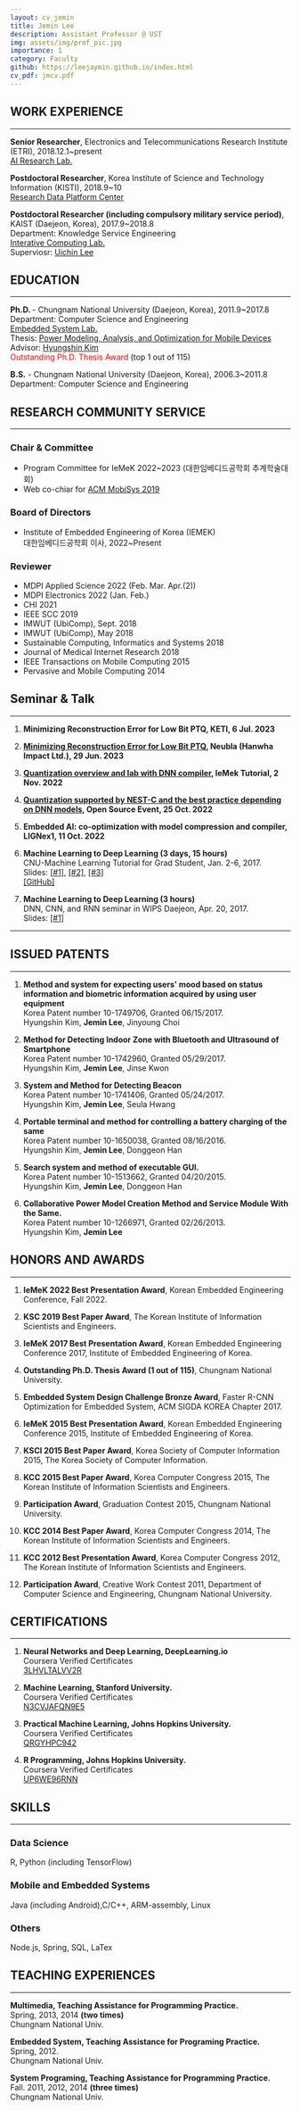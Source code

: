 ```yaml
---
layout: cv_jemin
title: Jemin Lee 
description: Assistant Professor @ UST
img: assets/img/prof_pic.jpg
importance: 1
category: Faculty
github: https://leejaymin.github.io/index.html
cv_pdf: jmcv.pdf
---
```


<h2>WORK EXPERIENCE</h2>

<hr>
<p><strong>Senior Researcher</strong>, Electronics and Telecommunications Research Institute (ETRI), 2018.12.1~present<br>
<a href="https://www.etri.re.kr/eng/sub6/sub6_0101.etri?departCode=10">AI Research Lab.</a><br>

<p><strong>Postdoctoral Researcher</strong>, Korea Institute of Science and Technology Information (KISTI), 2018.9~10<br>
<a href="https://kisti.re.kr/eng/rnd/pageView/250?t=1533686400025">Research Data Platform Center</a><br>

<p><strong>Postdoctoral Researcher (including compulsory military service period)</strong>, KAIST (Daejeon, Korea), 2017.9~2018.8<br>
Department: Knowledge Service Engineering<br>
<a href="https://ic.kaist.ac.kr/">Interative Computing Lab.</a><br>
Superviosr: <a href="http://ic.kaist.ac.kr/wiki/wiki.cgi?UichinLee">Uichin Lee</a><br>


<h2>EDUCATION</h2>

<hr>

<p><strong>Ph.D. </strong> - Chungnam National University (Daejeon, Korea), 2011.9~2017.8<br>
Department: Computer Science and Engineering<br>
<a href="http://eslab.cnu.ac.kr/">Embedded System Lab.</a><br>
Thesis: <a href="http://www.dcollection.net/handler/cnu/200000548902">Power Modeling, Analysis, and Optimization for Mobile Devices</a><br>
Advisor: <a href="http://eslab.cnu.ac.kr/members/info/hyungshin.html">Hyungshin Kim</a><br>
<font color="red">Outstanding Ph.D. Thesis Award</font> (top 1 out of 115)</p>

<p><strong>B.S.</strong> - Chungnam National University (Daejeon, Korea), 2006.3~2011.8<br>
Department: Computer Science and Engineering</p>

<h2>RESEARCH COMMUNITY SERVICE</h2>
<hr>

<h3>Chair & Committee</h3>
<ul>
<li>Program Committee for IeMeK 2022~2023 (대한임베디드공학회 추계학술대회)</li>
<li>Web co-chiar for <a href="https://www.sigmobile.org/mobisys/2019/committee/">ACM MobiSys 2019</a></li>
</ul>

<h3>Board of Directors</h3>
<ul>
  <li>Institute of Embedded Engineering of Korea (IEMEK) <br>
      대한임베디드공학회 이사, 2022~Present</li>
</ul>

<h3>Reviewer</h3>
<ul>
    <li>MDPI Applied Science 2022 (Feb. Mar. Apr.(2))</li>
    <li>MDPI Electronics 2022 (Jan. Feb.)</li>
    <li>CHI 2021</li>
    <li>IEEE SCC 2019</li>
    <li>IMWUT (UbiComp), Sept. 2018</li>
    <li>IMWUT (UbiComp), May 2018</li>
    <li>Sustainable Computing, Informatics and Systems 2018</li>
    <li>Journal of Medical Internet Research 2018</li>
    <li>IEEE Transactions on Mobile Computing 2015</li>
    <li>Pervasive and Mobile Computing 2014</li>
</ul>

<h2>Seminar & Talk</h2>

<hr>
<ol>

<li><p><strong>
    Minimizing Reconstruction Error for Low Bit PTQ, KETI, 6 Jul. 2023</strong><br>
<li><p><strong><a href="https://youtu.be/LyojIBk6E8E">
    Minimizing Reconstruction Error for Low Bit PTQ</a>, Neubla (Hanwha Impact Ltd.), 29 Jun. 2023</strong><br>

<li><p><strong><a href="https://iemek.org/Conference/ConferenceView.asp?top_param=4&sub_param=1&AC=0&CODE=CC20220701&CpPage=531#CONF">Quantization overview and lab with DNN compiler</a>, IeMek Tutorial, 2 Nov. 2022</strong><br>
<li><p><strong><a href="https://onoffmix.com/event/263573">Quantization supported by NEST-C and the best practice depending on DNN models</a>, Open Source Event, 25 Oct. 2022</strong><br>
<li><p><strong>Embedded AI: co-optimization with model compression and compiler, LIGNex1, 11 Oct. 2022</strong><br>
<li><p><strong>Machine Learning to Deep Learning (3 days, 15 hours)</strong><br>
  CNU-Machine Learning Tutorial for Grad Student, Jan. 2-6, 2017.<br>
  Slides: <a href="https://leejaymin.github.io/slides/170202_JeminLee_MachineLearning_Tutorial_1.pptx">[#1]</a>,
  <a href="https://leejaymin.github.io/slides/170203_JeminLee_MachineLearning_Tutorial_2.pptx">[#2]</a>,
  <a href="https://leejaymin.github.io/slides/170206_JeminLee_MachineLearning_Tutorial_3.pptx">[#3]</a><br>
  <a href="https://github.com/leejaymin/TensorFlowLecture">[GitHub]</a></p></li>

<li><p><strong>Machine Learning to Deep Learning (3 hours)</strong><br>
  DNN, CNN, and RNN seminar in WIPS Daejeon, Apr. 20, 2017.<br>
  Slides: <a href="https://leejaymin.github.io/slides/170420_DNN_CNN_RNN_seminar_WIPS_jemin.pptx">[#1]</a></p></li>

</ol>

<hr>

<h2>ISSUED PATENTS</h2>

<hr>
<ol>
<li><p><strong>Method and system for expecting users' mood based on status information and biometric information acquired by using user equipment</strong><br>
Korea Patent number 10-1749706, Granted 06/15/2017.<br>
Hyungshin Kim, <strong>Jemin Lee</strong>, Jinyoung Choi</p></li>

<li><p><strong>Method for Detecting Indoor Zone with Bluetooth and Ultrasound of Smartphone</strong><br>
Korea Patent number 10-1742960, Granted 05/29/2017.<br>
Hyungshin Kim, <strong>Jemin Lee</strong>, Jinse Kwon</p></li>

<li><p><strong>System and Method for Detecting Beacon</strong><br>
Korea Patent number 10-1741406, Granted 05/24/2017.<br>
Hyungshin Kim, <strong>Jemin Lee</strong>, Seula Hwang</p></li>

<li><p><strong>Portable terminal and method for controlling a battery charging of the same</strong><br>
Korea Patent number 10-1650038, Granted 08/16/2016.<br>
Hyungshin Kim, <strong>Jemin Lee</strong>, Donggeon Han</p></li>

<li><p><strong>Search system and method of executable GUI.</strong><br>
Korea Patent number 10-1513662, Granted 04/20/2015.<br>
Hyungshin Kim, <strong>Jemin Lee</strong>, Donggeon Han</p></li>

<li><p><strong>Collaborative Power Model Creation Method and Service Module With the Same.</strong><br>
Korea Patent number 10-1266971, Granted 02/26/2013. <br>
Hyungshin Kim, <strong>Jemin Lee</strong></p></li>
</ol>

<h2>HONORS AND AWARDS</h2>

<hr>

<ol>
<li><p><strong>IeMeK 2022 Best Presentation Award</strong>, Korean Embedded Engineering Conference, Fall 2022.</p></li>
<li><p><strong>KSC 2019 Best Paper Award</strong>, The Korean Institute of Information Scientists and Engineers.</p></li>
<li><p><strong>IeMeK 2017 Best Presentation Award</strong>, Korean Embedded Engineering Conference 2017, Institute of Embedded Engineering of Korea.</p></li>
<li><p><strong>Outstanding Ph.D. Thesis Award (1 out of 115)</strong>, Chungnam National University.</p></li>
<li><p><strong>Embedded System Design Challenge Bronze Award</strong>, Faster R-CNN Optimization for Embedded System, ACM SIGDA KOREA Chapter 2017.</p></li>
<li><p><strong>IeMeK 2015 Best Presentation Award</strong>, Korean Embedded Engineering Conference 2015, Institute of Embedded Engineering of Korea.</p></li>
<li><p><strong>KSCI 2015 Best Paper Award</strong>, Korea Society of Computer Information 2015, The Korea Society of Computer Information.</p></li>
<li><p><strong>KCC 2015 Best Paper Award</strong>, Korea Computer Congress 2015, The Korean Institute of Information Scientists and Engineers.</p></li>
<li><p><strong>Participation Award</strong>, Graduation Contest 2015, Chungnam National University.</p></li>
<li><p><strong>KCC 2014 Best Paper Award</strong>, Korea Computer Congress 2014, The Korean Institute of Information Scientists and Engineers.</p></li>
<li><p><strong>KCC 2012 Best Presentation Award</strong>, Korea Computer Congress 2012, The Korean Institute of Information Scientists and Engineers.</p></li>
<li><p><strong>Participation Award</strong>, Creative Work Contest 2011, Department of Computer Science and Engineering, Chungnam National University.</p></li>
</ol>

<h2>CERTIFICATIONS</h2>

<hr>
<ol>
<li><p><strong>Neural Networks and Deep Learning, DeepLearning.io</strong><br>
Coursera Verified Certificates<br>
<a href="https://www.coursera.org/account/accomplishments/verify/3LHVLTALVV2R">3LHVLTALVV2R</a></p></li>

<li><p><strong>Machine Learning, Stanford University.</strong><br>
Coursera Verified Certificates<br>
<a href="https://www.coursera.org/account/accomplishments/verify/N3CVJAFQN9E5">N3CVJAFQN9E5</a></p></li>

<li><p><strong>Practical Machine Learning, Johns Hopkins University.</strong><br>
Coursera Verified Certificates<br>
<a href="https://www.coursera.org/account/accomplishments/verify/QRGYHPC942">QRGYHPC942</a></p></li>

<li><p><strong>R Programming, Johns Hopkins University.</strong><br>
Coursera Verified Certificates<br>
<a href="https://www.coursera.org/account/accomplishments/verify/UP6WE96RNN">UP6WE96RNN</a></p></li>

</ol>

<h2>SKILLS</h2>

<hr>
<h3>Data Science</h3>
<p>R, Python (including TensorFlow)</p>

<h3>Mobile and Embedded Systems</h3>
<p>Java (including Android),C/C++, ARM-assembly, Linux</p>

<h3>Others</h3>
<p>Node.js, Spring, SQL, LaTex</p>

<h2>TEACHING EXPERIENCES</h2>

<hr>

<p><strong>Multimedia, Teaching Assistance for Programming Practice.</strong><br>
Spring, 2013, 2014 <strong>(two times)</strong><br>
Chungnam National Univ.  </p>

<p><strong>Embedded System, Teaching Assistance for Programing Practice.</strong><br>
Spring, 2012.<br>
Chungnam National Univ.  </p>

<p><strong>System Programing, Teaching Assistance for Programming Practice.</strong><br>
Fall. 2011, 2012, 2014 <strong>(three times)</strong><br>
Chungnam National Univ.</p>